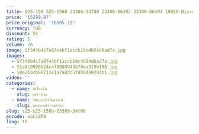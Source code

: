 ```yaml
---
title: S25-158 S25-158B 23300-34T00 23300-06J02 23300-06J04 18058 Nissan TD42 ใหม่Hitachi Starter
price: '15299.87'
price_original: '16105.12'
currency: THB
discount: 5%
rating: 5
volume: 76
image: Sf349b4c7a67e4bf1accb19c4b24d6ad7a.jpg
images:
  - Sf349b4c7a67e4bf1accb19c4b24d6ad7a.jpg
  - S1a8c0908b24c4f0080943b70ea319b196.jpg
  - S0e2b3cb9671341a7a8dc5fd00d49293bi.jpg
video: ''
categories:
  - name: เครื่องมือ
    slug: เคร-องม
  - name: วัดและการวิเคราะห์
    slug: ดและการว-เคราะห
slug: s25-s25-158b-23300-34t00
encode: ooCzZP8
lang: th
---
```

  